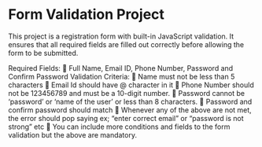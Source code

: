 # Form Validation Project

This project is a registration form with built-in JavaScript validation. It ensures that all required fields are filled out correctly before allowing the form to be submitted.

Required Fields:
 Full Name, Email ID, Phone Number, Password and Confirm Password
Validation Criteria:
 Name must not be less than 5 characters
 Email Id should have @ character in it
 Phone Number should not be 123456789 and must be a 10-digit number.
 Password cannot be ‘password’ or ‘name of the user’ or less than 8 characters.
 Password and confirm password should match
 Whenever any of the above are not met, the error should pop saying ex; “enter
correct email” or “password is not strong” etc
 You can include more conditions and fields to the form validation but the above
are mandatory.

